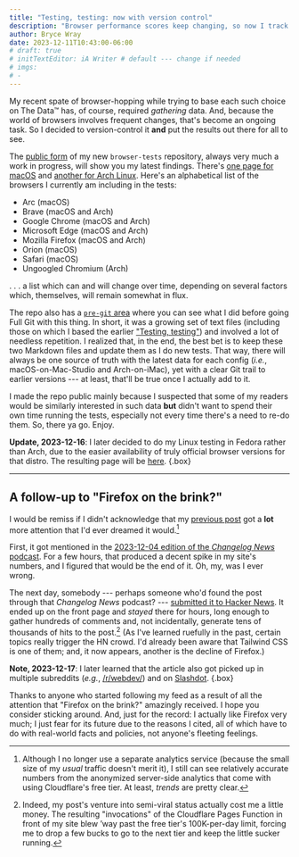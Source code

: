 ```yaml
---
title: "Testing, testing: now with version control"
description: "Browser performance scores keep changing, so now I track them in Git."
author: Bryce Wray
date: 2023-12-11T10:43:00-06:00
# draft: true
# initTextEditor: iA Writer # default --- change if needed
# imgs:
# -
---
```


My recent spate of browser-hopping while trying to base each such choice on The Data™ has, of course, required *gathering* data. And, because the world of browsers involves frequent changes, that's become an ongoing task. So I decided to version-control it **and** put the results out there for all to see.

<!--more-->

The [public form](https://github.com/brycewray/browser-tests) of my new `browser-tests` repository, always very much a work in progress, will show you my latest findings. There's [one page for macOS](https://github.com/brycewray/browser-tests/blob/main/macos-2023-mac-studio.md) and [another for Arch Linux](https://github.com/brycewray/browser-tests/blob/main/arch-linux-2017-imac.md). Here's an alphabetical list of the browsers I currently am including in the tests:

- Arc (macOS)
- Brave (macOS and Arch)
- Google Chrome (macOS and Arch)
- Microsoft Edge (macOS and Arch)
- Mozilla Firefox (macOS and Arch)
- Orion (macOS)
- Safari (macOS)
- Ungoogled Chromium (Arch)

. . . a list which can and will change over time, depending on several factors which, themselves, will remain somewhat in flux.

The repo also has a [`pre-git`  area](https://github.com/brycewray/browser-tests/tree/main/pre-git) where you can see what I did before going Full Git with this thing. In short, it was a growing set of text files (including those on which I based the earlier ["Testing, testing"](/posts/2023/10/testing-testing/)) and involved a lot of needless repetition. I realized that, in the end, the best bet is to keep these two Markdown files and update them as I do new tests. That way, there will always be one source of truth with the latest data for each config (*i.e.*, macOS-on-Mac-Studio and Arch-on-iMac), yet with a clear Git trail to earlier versions --- at least, that'll be true once I actually add to it.

I made the repo public mainly because I suspected that some of my readers would be similarly interested in such data **but** didn't want to spend their own time running the tests, especially not every time there's a need to re-do them. So, there ya go. Enjoy.

**Update, 2023-12-16**: I later decided to do my Linux testing in Fedora rather than Arch, due to the easier availability of truly official browser versions for that distro. The resulting page will be [here](https://github.com/brycewray/browser-tests/blob/main/fedora-linux-2017-imac.md).
{.box}

----

## A follow-up to "Firefox on the brink?"

I would be remiss if I didn't acknowledge that my [previous post](/posts/2023/11/firefox-brink/) got a **lot** more attention that I'd ever dreamed it would.[^numbers]

[^numbers]: Although I no longer use a separate analytics service (because the small size of my *usual* traffic doesn't merit it), I still can see relatively accurate numbers from the anonymized server-side analytics that come with using Cloudflare's free tier. At least, *trends* are pretty clear.

First, it got mentioned in the [2023-12-04 edition of the *Changelog News* podcast](https://changelog.com/news/73). For a few hours, that produced a decent spike in my site's numbers, and I figured that would be the end of it. Oh, my, was I ever wrong.

The next day, somebody --- perhaps someone who'd found the post through that *Changelog News* podcast? --- [submitted it to Hacker News](https://news.ycombinator.com/item?id=38531104). It ended up on the front page and *stayed* there for hours, long enough to gather hundreds of comments and, not incidentally, generate tens of thousands of hits to the post.[^CW] (As I've learned ruefully in the past, certain topics really trigger the HN crowd. I'd already been aware that Tailwind CSS is one of them; and, it now appears, another is the decline of Firefox.)

[^CW]: Indeed, my post's venture into semi-viral status actually cost me a little money. The resulting "invocations" of the Cloudflare Pages Function in front of my site blew ’way past the free tier's 100K-per-day limit, forcing me to drop a few bucks to go to the next tier and keep the little sucker running.

**Note, 2023-12-17**: I later learned that the article also got picked up in multiple subreddits (*e.g.*, [/r/webdev/](https://www.reddit.com/r/webdev/comments/18c5zue/firefox_on_the_brink/)) and on [Slashdot](https://news.slashdot.org/story/23/12/05/0745251/firefox-on-the-brink).
{.box}

Thanks to anyone who started following my feed as a result of all the attention that "Firefox on the brink?" amazingly received. I hope you consider sticking around. And, just for the record: I actually like Firefox very much; I just fear for its future due to the reasons I cited, all of which have to do with real-world facts and policies, not anyone's fleeting feelings.
